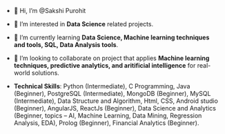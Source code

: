 - 👋 Hi, I’m @Sakshi Purohit
- 👀 I’m interested in **Data Science** related projects. 
- 🌱 I’m currently learning **Data Science, Machine learning techniques and tools, SQL, Data Analysis tools**.
- 💞️ I’m looking to collaborate on project that applies **Machine learning techniques, predictive analytics, and aritificial intelligence** for real-world solutions.

- **Technical Skills**: Python (Intermediate), C Programming, Java (Beginner), PostgreSQL (Intermediate), MongoDB (Beginner), MySQL (Intermediate), Data Structure and Algorithm, Html, CSS, Android studio (Beginner), AngularJS, ReactJs (Beginner), Data Science and Analytics (Beginner, topics – AI, Machine Learning, Data Mining, Regression Analysis, EDA), Prolog (Beginner), Financial Analytics (Beginner). 


<!---
SP2711/SP2711 is a ✨ special ✨ repository because its `README.md` (this file) appears on your GitHub profile.
You can click the Preview link to take a look at your changes.
--->
